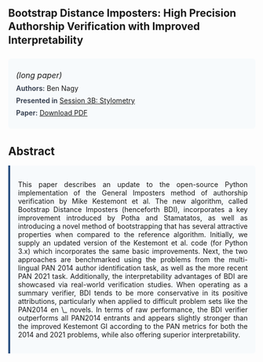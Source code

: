 
<style>    
    h2 {
        margin-top: 0;
        margin-bottom: 1.5rem;
        line-height: 1.3;
    }
    
    h3 {
        margin-top: 2rem;
        margin-bottom: 1rem;
        font-size: 1.4rem;
        font-weight:bold;
    }
    
    .metadata {
        background-color: #f7fafc;
        padding: 1rem;
        border-radius: 6px;
        margin-bottom: 2rem;
    }
    
    .metadata p {
        margin: 0.5rem 0;
    }
    
    .abstract {
        text-align: justify;
        padding: 1rem;
        background-color: #f7fafc;
        border-left: 4px solid #2c5282;
        border-radius: 0 6px 6px 0;
    }
    
    strong {
        color: #2d3748;
        font-weight: 600;
    }
</style>
<main role="main">
<h2>Bootstrap Distance Imposters: High Precision Authorship Verification with Improved Interpretability</h2>

<section class="metadata">
<p style='font-size:1rem'><i>(long paper)</i></p>
<p><strong>Authors:</strong> Ben Nagy</p>
<p><strong>Presented in</strong> <a href="/programme/#session3B">Session 3B: Stylometry</a></p>
<p><strong>Paper:</strong> <a href="https://ceur-ws.org/Vol-3558/paper61.pdf">Download PDF</a></p>
</section>

<section>
<h3>Abstract</h3>
<div class="abstract">
<p>This paper describes an update to the open-source Python implementation of the General Imposters method of authorship verification by Mike Kestemont et al. The new algorithm, called Bootstrap Distance Imposters (henceforth BDI), incorporates a key improvement introduced by Potha and Stamatatos, as well as introducing a novel method of bootstrapping that has several attractive properties when compared to the reference algorithm. Initially, we supply an updated version of the Kestemont et al. code (for Python 3.x) which incorporates the same basic improvements. Next, the two approaches are benchmarked using the problems from the multi-lingual PAN 2014 author identification task, as well as the more recent PAN 2021 task. Additionally, the interpretability advantages of BDI are showcased via real-world verification studies. When operating as a summary verifier, BDI tends to be more conservative in its positive attributions, particularly when applied to difficult problem sets like the PAN2014  en \_ novels. In terms of raw performance, the BDI verifier outperforms all PAN2014 entrants and appears slightly stronger than the improved Kestemont GI according to the PAN metrics for both the 2014 and 2021 problems, while also offering superior interpretability.</p>
</div>
</section>
</main>